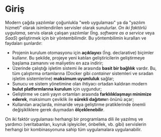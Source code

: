 Giriş
==========

Modern çağda yazılımlar çoğunlukla "web uygulaması" ya da "yazılım hizmeti" olarak isimlendirilen servisler olarak sunulurlar. *On iki faktörlü uygulama*, servis olarak çalışan yazılımlar (İng. *software as a service* veya *SaaS*) geliştirmek için bir yöntembilimdir. Bu yöntembilimin kuralları ve faydaları şunlardır:

* Projenin kurulum otomasyonu için **açıklayıcı** (İng. declarative) biçimler kullanır. Bu şekilde, projeye yeni katılan geliştiricilerin geliştirmeye başlama zamanını ve maliyetinı en aza indirir;
* Üzerinde çalıştığı işletim sistemi ile arasında **basit bir bağlılık** vardır. Bu, tüm çalıştırma ortamlarına (Docker gibi *container* sistemleri ve sıradan işletim sistemlerine) **maksimum uyumluluk** sağlar;
* Sunucu ve sistem yönetimine olan ihtiyacı ortadan kaldıran modern **bulut platformlarına kurulum** için uygundur;
* Geliştirme ve canlı yayın ortamları arasında **farklılıklaşmayı minimize ederek**, maksimum çeviklik ile **sürekli dağıtımı**n önünü açar;
* Kullanılan araçlarda, mimaride veya geliştirme pratiklerinde önemli değişikliklere gerek duymadan **ölçeklenebilir**.

On iki faktör uygulaması herhangi bir programlama dili ile yazılmış ve yardımcı (veritabanları, kuyruk işleyiciler, önbellek, vb. gibi) servislerin herhangi bir kombinasyonuna sahip tüm uygulamalara uygulanabilir.
